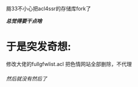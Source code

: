 屑33不小心把acl4ssr的存储库fork了

***总觉得要干点啥***

# 于是突发奇想:

修改大佬的fullgfwlist.acl  把色情网站全部删除，不代理

###### 然后就没有然后了
